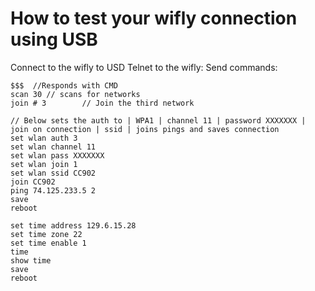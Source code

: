 
How to test your wifly connection using USB
==================================================
Connect to the wifly to USD
Telnet to the wifly:
Send commands:

```
$$$  //Responds with CMD
scan 30 // scans for networks
join # 3        // Join the third network

// Below sets the auth to | WPA1 | channel 11 | password XXXXXXX | join on connection | ssid | joins pings and saves connection
set wlan auth 3
set wlan channel 11 
set wlan pass XXXXXXX     
set wlan join 1
set wlan ssid CC902
join CC902
ping 74.125.233.5 2
save
reboot

set time address 129.6.15.28 
set time zone 22
set time enable 1 
time
show time
save
reboot
```
